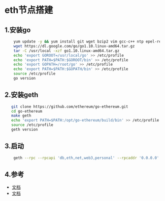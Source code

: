 # eth节点搭建

## 1.安装go

```bash
    yum update -y && yum install git wget bzip2 vim gcc-c++ ntp epel-release nodejs cmake -y
    wget https://dl.google.com/go/go1.10.linux-amd64.tar.gz
    tar -C /usr/local -xzf go1.10.linux-amd64.tar.gz
    echo 'export GOROOT=/usr/local/go' >> /etc/profile  
    echo 'export PATH=$PATH:$GOROOT/bin' >> /etc/profile  
    echo 'export GOPATH=/root/go' >> /etc/profile
    echo 'export PATH=$PATH:$GOPATH/bin' >> /etc/profile
    source /etc/profile
    go version
```

## 2.安装geth

 ```bash
    git clone https://github.com/ethereum/go-ethereum.git
    cd go-ethereum
    make geth
    echo 'export PATH=$PATH:/opt/go-ethereum/build/bin' >> /etc/profile
    source /etc/profile
    geth version
```


## 3.启动

```bash
    geth --rpc --rpcapi 'db,eth,net,web3,personal' --rpcaddr '0.0.0.0' --rpcport 9508 --datadir /root/gethData/ --cache 512 console 2>> /root/gethData/geth.log
```

## 4.参考

* [文档](https://blog.csdn.net/qq_35753140/article/details/79463735)
* [文档](https://geth.ethereum.org/docs/)

